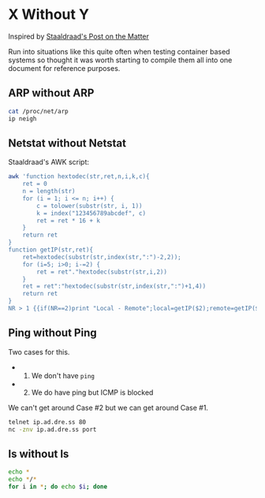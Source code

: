 # X Without Y

Inspired by [Staaldraad's Post on the Matter](https://staaldraad.github.io/2017/12/20/netstat-without-netstat/)

Run into situations like this quite often when testing container based systems so thought it was worth starting to compile them all into one document for reference purposes.

## ARP without ARP

```bash
cat /proc/net/arp
ip neigh
```

## Netstat without Netstat

Staaldraad's AWK script:

```bash
awk 'function hextodec(str,ret,n,i,k,c){
    ret = 0
    n = length(str)
    for (i = 1; i <= n; i++) {
        c = tolower(substr(str, i, 1))
        k = index("123456789abcdef", c)
        ret = ret * 16 + k
    }
    return ret
}
function getIP(str,ret){
    ret=hextodec(substr(str,index(str,":")-2,2)); 
    for (i=5; i>0; i-=2) {
        ret = ret"."hextodec(substr(str,i,2))
    }
    ret = ret":"hextodec(substr(str,index(str,":")+1,4))
    return ret
} 
NR > 1 {{if(NR==2)print "Local - Remote";local=getIP($2);remote=getIP($3)}{print local" - "remote}}' /proc/net/tcp
```

## Ping without Ping

Two cases for this.

- 1) We don't have `ping`
- 2) We do have ping but ICMP is blocked

We can't get around Case #2 but we can get around Case #1.

```bash
telnet ip.ad.dre.ss 80
nc -znv ip.ad.dre.ss port
```

## ls without ls

```bash
echo *
echo */*
for i in *; do echo $i; done
```

